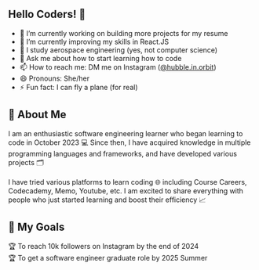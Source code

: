 ## Hello Coders! 👋

- 🔭 I’m currently working on building more projects for my resume
- 🌱 I’m currently improving my skills in React.JS
- 🚀 I study aerospace engineering (yes, not computer science)
- 💬 Ask me about how to start learning how to code
- 📫 How to reach me: DM me on Instagram ([@hubble.in.orbit](https://www.instagram.com/hubble.in.orbit/))
- 😄 Pronouns: She/her
- ⚡ Fun fact: I can fly a plane (for real)

## 💌 About Me
I am an enthusiastic software engineering learner who began learning to code in October 2023 💻 Since then, I have acquired
knowledge in multiple programming languages and frameworks, and have developed various projects 🗂️<br/><br/>
I have tried various platforms to learn coding 🌐 including Course Careers, Codecademy, Memo, Youtube, etc. I am excited to share everything with people who just started learning and boost their efficiency 📈

## 📍 My Goals
🏆 To reach 10k followers on Instagram by the end of 2024 <br/>
🏆 To get a software engineer graduate role by 2025 Summer

